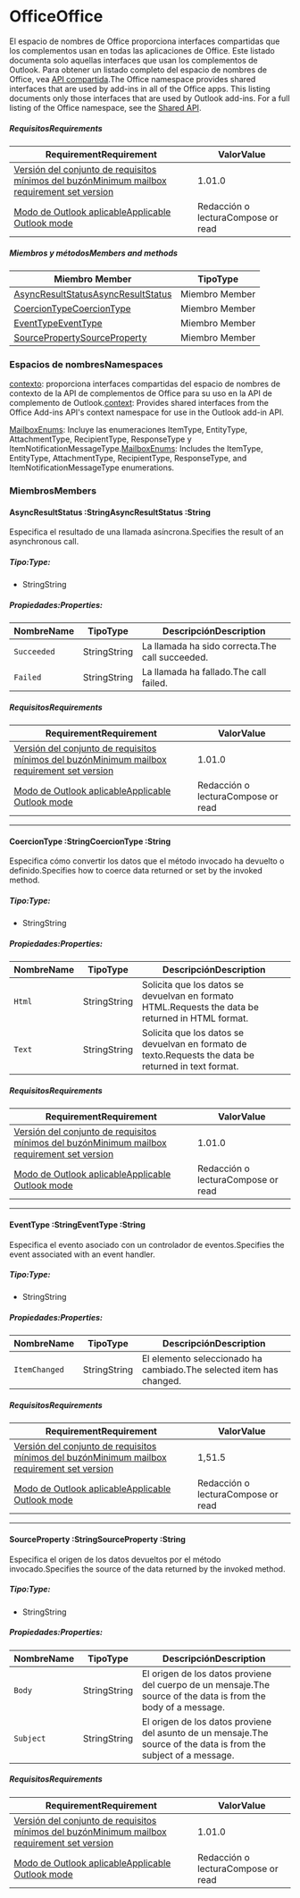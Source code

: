 # <a name="office"></a><span data-ttu-id="1dbcb-101">Office</span><span class="sxs-lookup"><span data-stu-id="1dbcb-101">Office</span></span>

<span data-ttu-id="1dbcb-p101">El espacio de nombres de Office proporciona interfaces compartidas que los complementos usan en todas las aplicaciones de Office. Este listado documenta solo aquellas interfaces que usan los complementos de Outlook. Para obtener un listado completo del espacio de nombres de Office, vea [API compartida](/javascript/api/office).</span><span class="sxs-lookup"><span data-stu-id="1dbcb-p101">The Office namespace provides shared interfaces that are used by add-ins in all of the Office apps. This listing documents only those interfaces that are used by Outlook add-ins. For a full listing of the Office namespace, see the [Shared API](/javascript/api/office).</span></span>

##### <a name="requirements"></a><span data-ttu-id="1dbcb-104">Requisitos</span><span class="sxs-lookup"><span data-stu-id="1dbcb-104">Requirements</span></span>

|<span data-ttu-id="1dbcb-105">Requirement</span><span class="sxs-lookup"><span data-stu-id="1dbcb-105">Requirement</span></span>| <span data-ttu-id="1dbcb-106">Valor</span><span class="sxs-lookup"><span data-stu-id="1dbcb-106">Value</span></span>|
|---|---|
|[<span data-ttu-id="1dbcb-107">Versión del conjunto de requisitos mínimos del buzón</span><span class="sxs-lookup"><span data-stu-id="1dbcb-107">Minimum mailbox requirement set version</span></span>](/javascript/office/requirement-sets/outlook-api-requirement-sets)| <span data-ttu-id="1dbcb-108">1.0</span><span class="sxs-lookup"><span data-stu-id="1dbcb-108">1.0</span></span>|
|[<span data-ttu-id="1dbcb-109">Modo de Outlook aplicable</span><span class="sxs-lookup"><span data-stu-id="1dbcb-109">Applicable Outlook mode</span></span>](https://docs.microsoft.com/outlook/add-ins/#extension-points)| <span data-ttu-id="1dbcb-110">Redacción o lectura</span><span class="sxs-lookup"><span data-stu-id="1dbcb-110">Compose or read</span></span>|

##### <a name="members-and-methods"></a><span data-ttu-id="1dbcb-111">Miembros y métodos</span><span class="sxs-lookup"><span data-stu-id="1dbcb-111">Members and methods</span></span>

| <span data-ttu-id="1dbcb-112">Miembro	</span><span class="sxs-lookup"><span data-stu-id="1dbcb-112">Member</span></span> | <span data-ttu-id="1dbcb-113">Tipo</span><span class="sxs-lookup"><span data-stu-id="1dbcb-113">Type</span></span> |
|--------|------|
| [<span data-ttu-id="1dbcb-114">AsyncResultStatus</span><span class="sxs-lookup"><span data-stu-id="1dbcb-114">AsyncResultStatus</span></span>](#asyncresultstatus-string) | <span data-ttu-id="1dbcb-115">Miembro	</span><span class="sxs-lookup"><span data-stu-id="1dbcb-115">Member</span></span> |
| [<span data-ttu-id="1dbcb-116">CoercionType</span><span class="sxs-lookup"><span data-stu-id="1dbcb-116">CoercionType</span></span>](#coerciontype-string) | <span data-ttu-id="1dbcb-117">Miembro	</span><span class="sxs-lookup"><span data-stu-id="1dbcb-117">Member</span></span> |
| [<span data-ttu-id="1dbcb-118">EventType</span><span class="sxs-lookup"><span data-stu-id="1dbcb-118">EventType</span></span>](#eventtype-string) | <span data-ttu-id="1dbcb-119">Miembro	</span><span class="sxs-lookup"><span data-stu-id="1dbcb-119">Member</span></span> |
| [<span data-ttu-id="1dbcb-120">SourceProperty</span><span class="sxs-lookup"><span data-stu-id="1dbcb-120">SourceProperty</span></span>](#sourceproperty-string) | <span data-ttu-id="1dbcb-121">Miembro	</span><span class="sxs-lookup"><span data-stu-id="1dbcb-121">Member</span></span> |

### <a name="namespaces"></a><span data-ttu-id="1dbcb-122">Espacios de nombres</span><span class="sxs-lookup"><span data-stu-id="1dbcb-122">Namespaces</span></span>

<span data-ttu-id="1dbcb-123">[contexto](office.context.md): proporciona interfaces compartidas del espacio de nombres de contexto de la API de complementos de Office para su uso en la API de complemento de Outlook.</span><span class="sxs-lookup"><span data-stu-id="1dbcb-123">[context](office.context.md): Provides shared interfaces from the Office Add-ins API's context namespace for use in the Outlook add-in API.</span></span>

<span data-ttu-id="1dbcb-124">[MailboxEnums](/javascript/api/outlook/office.mailboxenums.attachmenttype): Incluye las enumeraciones ItemType, EntityType, AttachmentType, RecipientType, ResponseType y ItemNotificationMessageType.</span><span class="sxs-lookup"><span data-stu-id="1dbcb-124">[MailboxEnums](/javascript/api/outlook/office.mailboxenums.attachmenttype): Includes the ItemType, EntityType, AttachmentType, RecipientType, ResponseType, and ItemNotificationMessageType enumerations.</span></span>

### <a name="members"></a><span data-ttu-id="1dbcb-125">Miembros</span><span class="sxs-lookup"><span data-stu-id="1dbcb-125">Members</span></span>

####  <a name="asyncresultstatus-string"></a><span data-ttu-id="1dbcb-126">AsyncResultStatus :String</span><span class="sxs-lookup"><span data-stu-id="1dbcb-126">AsyncResultStatus :String</span></span>

<span data-ttu-id="1dbcb-127">Especifica el resultado de una llamada asíncrona.</span><span class="sxs-lookup"><span data-stu-id="1dbcb-127">Specifies the result of an asynchronous call.</span></span>

##### <a name="type"></a><span data-ttu-id="1dbcb-128">Tipo:</span><span class="sxs-lookup"><span data-stu-id="1dbcb-128">Type:</span></span>

*   <span data-ttu-id="1dbcb-129">String</span><span class="sxs-lookup"><span data-stu-id="1dbcb-129">String</span></span>

##### <a name="properties"></a><span data-ttu-id="1dbcb-130">Propiedades:</span><span class="sxs-lookup"><span data-stu-id="1dbcb-130">Properties:</span></span>

|<span data-ttu-id="1dbcb-131">Nombre</span><span class="sxs-lookup"><span data-stu-id="1dbcb-131">Name</span></span>| <span data-ttu-id="1dbcb-132">Tipo</span><span class="sxs-lookup"><span data-stu-id="1dbcb-132">Type</span></span>| <span data-ttu-id="1dbcb-133">Descripción</span><span class="sxs-lookup"><span data-stu-id="1dbcb-133">Description</span></span>|
|---|---|---|
|`Succeeded`| <span data-ttu-id="1dbcb-134">String</span><span class="sxs-lookup"><span data-stu-id="1dbcb-134">String</span></span>|<span data-ttu-id="1dbcb-135">La llamada ha sido correcta.</span><span class="sxs-lookup"><span data-stu-id="1dbcb-135">The call succeeded.</span></span>|
|`Failed`| <span data-ttu-id="1dbcb-136">String</span><span class="sxs-lookup"><span data-stu-id="1dbcb-136">String</span></span>|<span data-ttu-id="1dbcb-137">La llamada ha fallado.</span><span class="sxs-lookup"><span data-stu-id="1dbcb-137">The call failed.</span></span>|

##### <a name="requirements"></a><span data-ttu-id="1dbcb-138">Requisitos</span><span class="sxs-lookup"><span data-stu-id="1dbcb-138">Requirements</span></span>

|<span data-ttu-id="1dbcb-139">Requirement</span><span class="sxs-lookup"><span data-stu-id="1dbcb-139">Requirement</span></span>| <span data-ttu-id="1dbcb-140">Valor</span><span class="sxs-lookup"><span data-stu-id="1dbcb-140">Value</span></span>|
|---|---|
|[<span data-ttu-id="1dbcb-141">Versión del conjunto de requisitos mínimos del buzón</span><span class="sxs-lookup"><span data-stu-id="1dbcb-141">Minimum mailbox requirement set version</span></span>](/javascript/office/requirement-sets/outlook-api-requirement-sets)| <span data-ttu-id="1dbcb-142">1.0</span><span class="sxs-lookup"><span data-stu-id="1dbcb-142">1.0</span></span>|
|[<span data-ttu-id="1dbcb-143">Modo de Outlook aplicable</span><span class="sxs-lookup"><span data-stu-id="1dbcb-143">Applicable Outlook mode</span></span>](https://docs.microsoft.com/outlook/add-ins/#extension-points)| <span data-ttu-id="1dbcb-144">Redacción o lectura</span><span class="sxs-lookup"><span data-stu-id="1dbcb-144">Compose or read</span></span>|

---

####  <a name="coerciontype-string"></a><span data-ttu-id="1dbcb-145">CoercionType :String</span><span class="sxs-lookup"><span data-stu-id="1dbcb-145">CoercionType :String</span></span>

<span data-ttu-id="1dbcb-146">Especifica cómo convertir los datos que el método invocado ha devuelto o definido.</span><span class="sxs-lookup"><span data-stu-id="1dbcb-146">Specifies how to coerce data returned or set by the invoked method.</span></span>

##### <a name="type"></a><span data-ttu-id="1dbcb-147">Tipo:</span><span class="sxs-lookup"><span data-stu-id="1dbcb-147">Type:</span></span>

*   <span data-ttu-id="1dbcb-148">String</span><span class="sxs-lookup"><span data-stu-id="1dbcb-148">String</span></span>

##### <a name="properties"></a><span data-ttu-id="1dbcb-149">Propiedades:</span><span class="sxs-lookup"><span data-stu-id="1dbcb-149">Properties:</span></span>

|<span data-ttu-id="1dbcb-150">Nombre</span><span class="sxs-lookup"><span data-stu-id="1dbcb-150">Name</span></span>| <span data-ttu-id="1dbcb-151">Tipo</span><span class="sxs-lookup"><span data-stu-id="1dbcb-151">Type</span></span>| <span data-ttu-id="1dbcb-152">Descripción</span><span class="sxs-lookup"><span data-stu-id="1dbcb-152">Description</span></span>|
|---|---|---|
|`Html`| <span data-ttu-id="1dbcb-153">String</span><span class="sxs-lookup"><span data-stu-id="1dbcb-153">String</span></span>|<span data-ttu-id="1dbcb-154">Solicita que los datos se devuelvan en formato HTML.</span><span class="sxs-lookup"><span data-stu-id="1dbcb-154">Requests the data be returned in HTML format.</span></span>|
|`Text`| <span data-ttu-id="1dbcb-155">String</span><span class="sxs-lookup"><span data-stu-id="1dbcb-155">String</span></span>|<span data-ttu-id="1dbcb-156">Solicita que los datos se devuelvan en formato de texto.</span><span class="sxs-lookup"><span data-stu-id="1dbcb-156">Requests the data be returned in text format.</span></span>|

##### <a name="requirements"></a><span data-ttu-id="1dbcb-157">Requisitos</span><span class="sxs-lookup"><span data-stu-id="1dbcb-157">Requirements</span></span>

|<span data-ttu-id="1dbcb-158">Requirement</span><span class="sxs-lookup"><span data-stu-id="1dbcb-158">Requirement</span></span>| <span data-ttu-id="1dbcb-159">Valor</span><span class="sxs-lookup"><span data-stu-id="1dbcb-159">Value</span></span>|
|---|---|
|[<span data-ttu-id="1dbcb-160">Versión del conjunto de requisitos mínimos del buzón</span><span class="sxs-lookup"><span data-stu-id="1dbcb-160">Minimum mailbox requirement set version</span></span>](/javascript/office/requirement-sets/outlook-api-requirement-sets)| <span data-ttu-id="1dbcb-161">1.0</span><span class="sxs-lookup"><span data-stu-id="1dbcb-161">1.0</span></span>|
|[<span data-ttu-id="1dbcb-162">Modo de Outlook aplicable</span><span class="sxs-lookup"><span data-stu-id="1dbcb-162">Applicable Outlook mode</span></span>](https://docs.microsoft.com/outlook/add-ins/#extension-points)| <span data-ttu-id="1dbcb-163">Redacción o lectura</span><span class="sxs-lookup"><span data-stu-id="1dbcb-163">Compose or read</span></span>|

---

####  <a name="eventtype-string"></a><span data-ttu-id="1dbcb-164">EventType :String</span><span class="sxs-lookup"><span data-stu-id="1dbcb-164">EventType :String</span></span>

<span data-ttu-id="1dbcb-165">Especifica el evento asociado con un controlador de eventos.</span><span class="sxs-lookup"><span data-stu-id="1dbcb-165">Specifies the event associated with an event handler.</span></span>

##### <a name="type"></a><span data-ttu-id="1dbcb-166">Tipo:</span><span class="sxs-lookup"><span data-stu-id="1dbcb-166">Type:</span></span>

*   <span data-ttu-id="1dbcb-167">String</span><span class="sxs-lookup"><span data-stu-id="1dbcb-167">String</span></span>

##### <a name="properties"></a><span data-ttu-id="1dbcb-168">Propiedades:</span><span class="sxs-lookup"><span data-stu-id="1dbcb-168">Properties:</span></span>

| <span data-ttu-id="1dbcb-169">Nombre</span><span class="sxs-lookup"><span data-stu-id="1dbcb-169">Name</span></span> | <span data-ttu-id="1dbcb-170">Tipo</span><span class="sxs-lookup"><span data-stu-id="1dbcb-170">Type</span></span> | <span data-ttu-id="1dbcb-171">Descripción</span><span class="sxs-lookup"><span data-stu-id="1dbcb-171">Description</span></span> |
|---|---|---|
|`ItemChanged`| <span data-ttu-id="1dbcb-172">String</span><span class="sxs-lookup"><span data-stu-id="1dbcb-172">String</span></span> | <span data-ttu-id="1dbcb-173">El elemento seleccionado ha cambiado.</span><span class="sxs-lookup"><span data-stu-id="1dbcb-173">The selected item has changed.</span></span> |

##### <a name="requirements"></a><span data-ttu-id="1dbcb-174">Requisitos</span><span class="sxs-lookup"><span data-stu-id="1dbcb-174">Requirements</span></span>

|<span data-ttu-id="1dbcb-175">Requirement</span><span class="sxs-lookup"><span data-stu-id="1dbcb-175">Requirement</span></span>| <span data-ttu-id="1dbcb-176">Valor</span><span class="sxs-lookup"><span data-stu-id="1dbcb-176">Value</span></span>|
|---|---|
|[<span data-ttu-id="1dbcb-177">Versión del conjunto de requisitos mínimos del buzón</span><span class="sxs-lookup"><span data-stu-id="1dbcb-177">Minimum mailbox requirement set version</span></span>](/javascript/office/requirement-sets/outlook-api-requirement-sets)| <span data-ttu-id="1dbcb-178">1,5</span><span class="sxs-lookup"><span data-stu-id="1dbcb-178">1.5</span></span> |
|[<span data-ttu-id="1dbcb-179">Modo de Outlook aplicable</span><span class="sxs-lookup"><span data-stu-id="1dbcb-179">Applicable Outlook mode</span></span>](https://docs.microsoft.com/outlook/add-ins/#extension-points)| <span data-ttu-id="1dbcb-180">Redacción o lectura</span><span class="sxs-lookup"><span data-stu-id="1dbcb-180">Compose or read</span></span> |

---

####  <a name="sourceproperty-string"></a><span data-ttu-id="1dbcb-181">SourceProperty :String</span><span class="sxs-lookup"><span data-stu-id="1dbcb-181">SourceProperty :String</span></span>

<span data-ttu-id="1dbcb-182">Especifica el origen de los datos devueltos por el método invocado.</span><span class="sxs-lookup"><span data-stu-id="1dbcb-182">Specifies the source of the data returned by the invoked method.</span></span>

##### <a name="type"></a><span data-ttu-id="1dbcb-183">Tipo:</span><span class="sxs-lookup"><span data-stu-id="1dbcb-183">Type:</span></span>

*   <span data-ttu-id="1dbcb-184">String</span><span class="sxs-lookup"><span data-stu-id="1dbcb-184">String</span></span>

##### <a name="properties"></a><span data-ttu-id="1dbcb-185">Propiedades:</span><span class="sxs-lookup"><span data-stu-id="1dbcb-185">Properties:</span></span>

|<span data-ttu-id="1dbcb-186">Nombre</span><span class="sxs-lookup"><span data-stu-id="1dbcb-186">Name</span></span>| <span data-ttu-id="1dbcb-187">Tipo</span><span class="sxs-lookup"><span data-stu-id="1dbcb-187">Type</span></span>| <span data-ttu-id="1dbcb-188">Descripción</span><span class="sxs-lookup"><span data-stu-id="1dbcb-188">Description</span></span>|
|---|---|---|
|`Body`| <span data-ttu-id="1dbcb-189">String</span><span class="sxs-lookup"><span data-stu-id="1dbcb-189">String</span></span>|<span data-ttu-id="1dbcb-190">El origen de los datos proviene del cuerpo de un mensaje.</span><span class="sxs-lookup"><span data-stu-id="1dbcb-190">The source of the data is from the body of a message.</span></span>|
|`Subject`| <span data-ttu-id="1dbcb-191">String</span><span class="sxs-lookup"><span data-stu-id="1dbcb-191">String</span></span>|<span data-ttu-id="1dbcb-192">El origen de los datos proviene del asunto de un mensaje.</span><span class="sxs-lookup"><span data-stu-id="1dbcb-192">The source of the data is from the subject of a message.</span></span>|

##### <a name="requirements"></a><span data-ttu-id="1dbcb-193">Requisitos</span><span class="sxs-lookup"><span data-stu-id="1dbcb-193">Requirements</span></span>

|<span data-ttu-id="1dbcb-194">Requirement</span><span class="sxs-lookup"><span data-stu-id="1dbcb-194">Requirement</span></span>| <span data-ttu-id="1dbcb-195">Valor</span><span class="sxs-lookup"><span data-stu-id="1dbcb-195">Value</span></span>|
|---|---|
|[<span data-ttu-id="1dbcb-196">Versión del conjunto de requisitos mínimos del buzón</span><span class="sxs-lookup"><span data-stu-id="1dbcb-196">Minimum mailbox requirement set version</span></span>](/javascript/office/requirement-sets/outlook-api-requirement-sets)| <span data-ttu-id="1dbcb-197">1.0</span><span class="sxs-lookup"><span data-stu-id="1dbcb-197">1.0</span></span>|
|[<span data-ttu-id="1dbcb-198">Modo de Outlook aplicable</span><span class="sxs-lookup"><span data-stu-id="1dbcb-198">Applicable Outlook mode</span></span>](https://docs.microsoft.com/outlook/add-ins/#extension-points)| <span data-ttu-id="1dbcb-199">Redacción o lectura</span><span class="sxs-lookup"><span data-stu-id="1dbcb-199">Compose or read</span></span>|